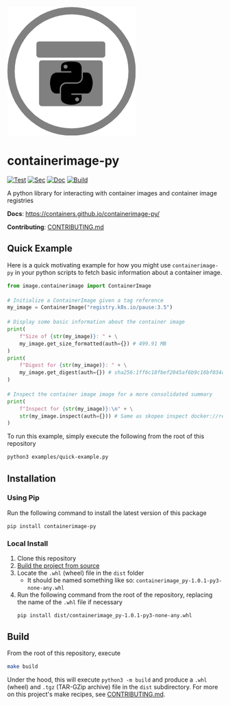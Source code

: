 ![containerimage-py](https://raw.githubusercontent.com/containers/containerimage-py/main/doc/source/_static/container-image-py.png)

# containerimage-py

[![Test](https://github.com/containers/containerimage-py/actions/workflows/test.yaml/badge.svg)](https://github.com/containers/containerimage-py/actions/workflows/test.yaml) [![Sec](https://github.com/containers/containerimage-py/actions/workflows/sec.yaml/badge.svg)](https://github.com/containers/containerimage-py/actions/workflows/sec.yaml) [![Doc](https://github.com/containers/containerimage-py/actions/workflows/doc.yaml/badge.svg)](https://github.com/containers/containerimage-py/actions/workflows/doc.yaml) [![Build](https://github.com/containers/containerimage-py/actions/workflows/build.yaml/badge.svg)](https://github.com/containers/containerimage-py/actions/workflows/build.yaml)

A python library for interacting with container images and container image registries

**Docs**: https://containers.github.io/containerimage-py/

**Contributing**: [CONTRIBUTING.md](https://github.com/containers/containerimage-py/blob/main/CONTRIBUTING.md)

## Quick Example

Here is a quick motivating example for how you might use `containerimage-py` in your python scripts to fetch basic information about a container image.
```python
from image.containerimage import ContainerImage

# Initialize a ContainerImage given a tag reference
my_image = ContainerImage("registry.k8s.io/pause:3.5")

# Display some basic information about the container image
print(
    f"Size of {str(my_image)}: " + \
    my_image.get_size_formatted(auth={}) # 499.91 MB
)
print(
    f"Digest for {str(my_image)}: " + \
    my_image.get_digest(auth={}) # sha256:1ff6c18fbef2045af6b9c16bf034cc421a29027b800e4f9b68ae9b1cb3e9ae07
)

# Inspect the container image image for a more consolidated summary
print(
    f"Inspect for {str(my_image)}:\n" + \
    str(my_image.inspect(auth={})) # Same as skopeo inspect docker://registry.k8s.io/pause:3.5
)
```

To run this example, simply execute the following from the root of this repository
```sh
python3 examples/quick-example.py
```

## Installation

### Using Pip

Run the following command to install the latest version of this package

```
pip install containerimage-py
```

### Local Install

1. Clone this repository
2. [Build the project from source](#build)
3. Locate the `.whl` (wheel) file in the `dist` folder
    - It should be named something like so: `containerimage_py-1.0.1-py3-none-any.whl`
4. Run the following command from the root of the repository, replacing the name of the `.whl` file if necessary
    ```
    pip install dist/containerimage_py-1.0.1-py3-none-any.whl
    ```

## Build

From the root of this repository, execute
```sh
make build
```

Under the hood, this will execute `python3 -m build` and produce a `.whl` (wheel) and `.tgz` (TAR-GZip archive) file in the `dist` subdirectory.  For more on this project's make recipes, see [CONTRIBUTING.md](https://github.com/containers/containerimage-py/blob/main/CONTRIBUTING.md#other-make-recipes).
